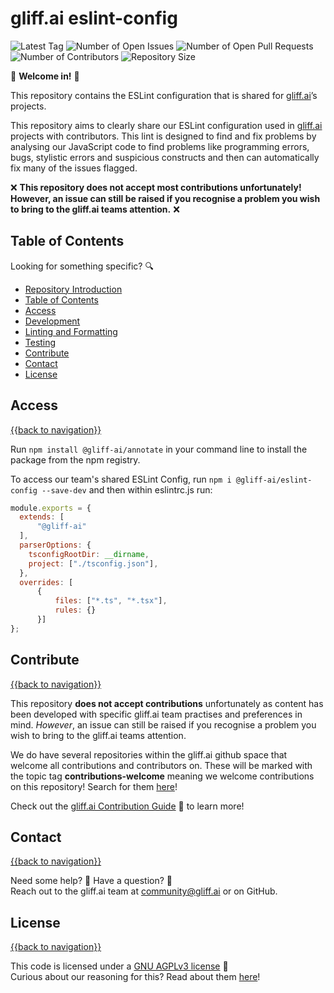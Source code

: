 # gliff.ai eslint-config

![Latest Tag](https://img.shields.io/github/v/tag/gliff-ai/eslint-config?&label=latest_tag&style=flat-square&color=f2f2f2) ![Number of Open Issues](https://img.shields.io/github/issues/gliff-ai/eslint-config?style=flat-square&color=yellow) ![Number of Open Pull Requests](https://img.shields.io/github/issues-pr/gliff-ai/eslint-config?style=flat-square&color=yellow) ![Number of Contributors](https://img.shields.io/github/contributors/gliff-ai/eslint-config?style=flat-square&color=yellow) ![Repository Size](https://img.shields.io/github/repo-size/gliff-ai/eslint-config?style=flat-square&color=red)

👋 **Welcome in!** 👋

This repository contains the ESLint configuration that is shared for [gliff.ai](https://gliff.ai)’s projects. 

This repository aims to clearly share our ESLint configuration used in [gliff.ai](https://gliff.ai) projects with contributors. This lint is designed to find and fix problems by analysing our JavaScript code to find problems like programming errors, bugs, stylistic errors and suspicious constructs and then can automatically fix many of the issues flagged.

❌ **This repository does not accept most contributions unfortunately! However, an issue can still be raised if you recognise a problem you wish to bring to the gliff.ai teams attention.** ❌

## Table of Contents

Looking for something specific? 🔍

- [Repository Introduction](#gliffai-eslint-config)
- [Table of Contents](#table-of-contents)
- [Access](#access)
- [Development](#development)
- [Linting and Formatting](#linting-and-formatting)
- [Testing](#testing)
- [Contribute](#contribute)
- [Contact](#contact)
- [License](#license)

## Access

[{{back to navigation}}](#table-of-contents)

Run `npm install @gliff-ai/annotate` in your command line to install the package from the npm registry.

To access our team's shared ESLint Config, run `npm i @gliff-ai/eslint-config --save-dev` and then within eslintrc.js run:

```js
module.exports = {
  extends: [
      "@gliff-ai"
  ],
  parserOptions: {
    tsconfigRootDir: __dirname,
    project: ["./tsconfig.json"],
  },
  overrides: [
      {
          files: ["*.ts", "*.tsx"],
          rules: {}        
      }]
};
```

## Contribute

[{{back to navigation}}](#table-of-contents)

This repository **does not accept contributions** unfortunately as content has been developed with specific gliff.ai team practises and preferences in mind. _However_, an issue can still be raised if you recognise a problem you wish to bring to the gliff.ai teams attention.

We do have several repositories within the gliff.ai github space that  welcome all contributions and contributors on. These will be marked with the topic tag **contributions-welcome** meaning we welcome contributions on this repository! Search for them [here](https://github.com/search?q=topic%3Acontributors-welcome+org%3Agliff-ai&type=Repositories)!

Check out the [gliff.ai Contribution Guide](https://github.com/gliff-ai/.github/blob/main/CONTRIBUTING.md) 👋 to learn more!

## Contact

[{{back to navigation}}](#table-of-contents)

Need some help? 🤔 Have a question? 🧠 \
Reach out to the gliff.ai team at [community@gliff.ai](mailto:community@gliff.ai?subject=[GitHub]) or on GitHub.

## License

[{{back to navigation}}](#table-of-contents)

This code is licensed under a [GNU AGPLv3 license](https://github.com/gliff-ai/eslint-config/blob/main/LICENSE) 📝 \
Curious about our reasoning for this? Read about them [here](https://gliff.ai/articles/open-source-license-gnu-agplv3/)!
